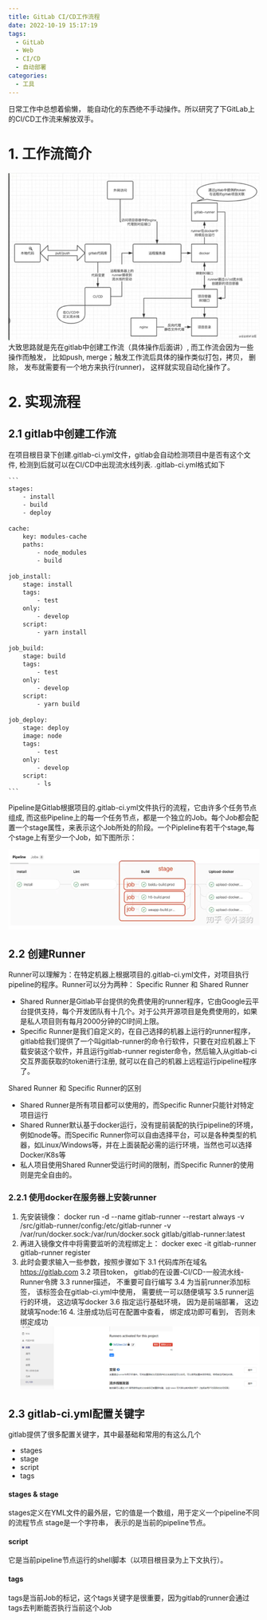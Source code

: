 ```yaml
---
title: GitLab CI/CD工作流程
date: 2022-10-19 15:17:19
tags:
  - GitLab
  - Web
  - CI/CD
  - 自动部署
categories:
  - 工具
---
```

日常工作中总想着偷懒， 能自动化的东西绝不手动操作。所以研究了下GitLab上的CI/CD工作流来解放双手。

# 1. 工作流简介
![''](/assets/cicd/1.png)
大致思路就是先在gitlab中创建工作流（具体操作后面讲）, 而工作流会因为一些操作而触发， 比如push, merge；触发工作流后具体的操作类似打包，拷贝， 删除， 发布就需要有一个地方来执行(runner)， 这样就实现自动化操作了。
# 2. 实现流程
## 2.1 gitlab中创建工作流
在项目根目录下创建.gitlab-ci.yml文件，gitlab会自动检测项目中是否有这个文件, 检测到后就可以在CI/CD中出现流水线列表.
    .gitlab-ci.yml格式如下

    ```
    stages:
        - install
        - build
        - deploy

    cache:
        key: modules-cache
        paths:
            - node_modules
            - build
        
    job_install:
        stage: install
        tags:
            - test
        only:
            - develop
        script:
            - yarn install

    job_build:
        stage: build
        tags:
            - test
        only:
            - develop
        script:
            - yarn build

    job_deploy:
        stage: deploy
        image: node
        tags:
            - test
        only:
            - develop
        script:
            - ls
    ```
Pipeline是Gitlab根据项目的.gitlab-ci.yml文件执行的流程，它由许多个任务节点组成, 而这些Pipeline上的每一个任务节点，都是一个独立的Job。每个Job都会配置一个stage属性，来表示这个Job所处的阶段。一个Pipleline有若干个stage,每个stage上有至少一个Job，如下图所示：

![](/assets/cicd/2.webp)

## 2.2 创建Runner
Runner可以理解为：在特定机器上根据项目的.gitlab-ci.yml文件，对项目执行pipeline的程序。Runner可以分为两种： Specific Runner 和 Shared Runner

- Shared Runner是Gitlab平台提供的免费使用的runner程序，它由Google云平台提供支持，每个开发团队有十几个。对于公共开源项目是免费使用的，如果是私人项目则有每月2000分钟的CI时间上限。
- Specific Runner是我们自定义的，在自己选择的机器上运行的runner程序，gitlab给我们提供了一个叫gitlab-runner的命令行软件，只要在对应机器上下载安装这个软件，并且运行gitlab-runner register命令，然后输入从gitlab-ci交互界面获取的token进行注册, 就可以在自己的机器上远程运行pipeline程序了。

Shared Runner 和 Specific Runner的区别

- Shared Runner是所有项目都可以使用的，而Specific Runner只能针对特定项目运行
- Shared Runner默认基于docker运行，没有提前装配的执行pipeline的环境，例如node等。而Specific Runner你可以自由选择平台，可以是各种类型的机器，如Linux/Windows等，并在上面装配必需的运行环境，当然也可以选择Docker/K8s等
- 私人项目使用Shared Runner受运行时间的限制，而Specific Runner的使用则是完全自由的。

### 2.2.1 使用docker在服务器上安装runner
   1. 先安装镜像： docker run -d --name gitlab-runner --restart always -v /src/gitlab-runner/config:/etc/gitlab-runner -v /var/run/docker.sock:/var/run/docker.sock gitlab/gitlab-runner:latest
   2. 再进入镜像文件中将需要监听的流程绑定上： docker exec -it gitlab-runner gitlab-runner register
   3. 此时会要求输入一些参数，按照步骤如下
       3.1 代码库所在域名 https://gitlab.com
       3.2 项目token， gitlab的在设置-CI/CD-一般流水线-Runner令牌
       3.3 runner描述， 不重要可自行编写
       3.4 为当前runner添加标签， 该标签会在gitlab-ci.yml中使用， 需要统一可以随便填写
       3.5 runner运行的环境， 这边填写docker
       3.6 指定运行基础环境， 因为是前端部署， 这边就填写node:16
    4. 注册成功后可在配置中查看， 绑定成功即可看到， 否则未绑定成功
    ![](/assets/cicd/4.png)


## 2.3 gitlab-ci.yml配置关键字
gitlab提供了很多配置关键字，其中最基础和常用的有这么几个
- stages
- stage
- script
- tags

#### stages & stage
stages定义在YML文件的最外层，它的值是一个数组，用于定义一个pipeline不同的流程节点
stage是一个字符串， 表示的是当前的pipeline节点。

#### script
它是当前pipeline节点运行的shell脚本（以项目根目录为上下文执行）。

#### tags 
tags是当前Job的标记，这个tags关键字是很重要，因为gitlab的runner会通过tags去判断能否执行当前这个Job
